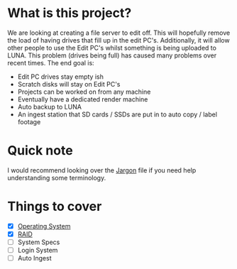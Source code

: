 # What is this project?
We are looking at creating a file server to edit off. This will hopefully remove the load of having drives that fill up in the edit PC's. Additionally, it will allow other people to use the Edit PC's whilst something is being uploaded to LUNA. This problem (drives being full) has caused many problems over recent times. The end goal is:
- Edit PC drives stay empty ish
- Scratch disks will stay on Edit PC's
- Projects can be worked on from any machine
- Eventually have a dedicated render machine
- Auto backup to LUNA
- An ingest station that SD cards / SSDs are put in to auto copy / label footage

# Quick note
I would recommend looking over the [Jargon](./Jargon.md) file if you need help understanding some terminology.

# Things to cover
 - [x] [Operating System](./Operating-System.md)
 - [x] [RAID](./RAID.md)
 - [ ] System Specs
 - [ ] Login System
 - [ ] Auto Ingest